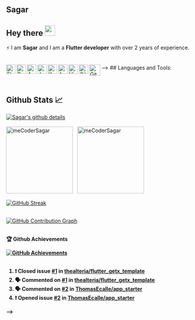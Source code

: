 ## Sagar
<h2>
  Hey there <img src="https://media.giphy.com/media/hvRJCLFzcasrR4ia7z/giphy.gif" width="28">
</h2>
<!-- ### Hi there 👋 -->

⚡ I am <b>Sagar</b> and I am a <b>Flutter developer</b> with over 2 years of experience.
<!-- 
![Visitors](https://visitor-badge.laobi.icu/badge?page_id=thealteria)
<a href="https://linkedin.com/in/thealteria" target="_blank"><img height="25" src="https://img.shields.io/badge/LinkedIn-0077B5?style=for-the-badge&logo=linkedin&logoColor=white"></a>&nbsp;&nbsp;<a href="https://stackoverflow.com/users/11104857/aman-gupta" target="_blank"><img height="25" src="https://img.shields.io/badge/Stack_Overflow-FE7A16?style=for-the-badge&logo=stack-overflow&logoColor=white"></a>&nbsp;&nbsp;<a href="https://www.buymeacoffee.com/thealteria" target="_blank"><img height="25" src="https://img.shields.io/badge/Buy%20Me%20a%20Coffee-ffdd00?style=for-the-badge&logo=buy-me-a-coffee&logoColor=black"></a>&nbsp;&nbsp;
<!-- <a target="_blank"><img height="25" src="https://img.shields.io/badge/phonepe-3DDC84?style=for-the-badge&logo=phonepe&logoColor=white&color=purple"></a>&nbsp;&nbsp; -->
</br>
 -->
## Languages and Tools:

<!-- <img align="left" alt="Android" width="52px" src="https://source.android.com/setup/images/Android_symbol_green_RGB.png" />
<img align="left" alt="Java" width="52px" src="https://raw.githubusercontent.com/github/explore/80688e429a7d4ef2fca1e82350fe8e3517d3494d/topics/java/java.png" />
<img align="left" alt="Android Studio" width="26px" src="https://developer.android.com/studio/images/studio-icon.svg" />
<img align="left" alt="Flutter" width="26px" src="https://raw.githubusercontent.com/github/explore/80688e429a7d4ef2fca1e82350fe8e3517d3494d/topics/flutter/flutter.png" />
<img align="left" alt="Dart" width="26px" src="https://raw.githubusercontent.com/github/explore/80688e429a7d4ef2fca1e82350fe8e3517d3494d/topics/dart/dart.png" />
<img align="left" alt="Visual Studio Code" width="26px" src="https://raw.githubusercontent.com/github/explore/80688e429a7d4ef2fca1e82350fe8e3517d3494d/topics/visual-studio-code/visual-studio-code.png" />
<img align="left" alt="GitHub" width="26px" src="https://raw.githubusercontent.com/github/explore/78df643247d429f6cc873026c0622819ad797942/topics/github/github.png" /> -->

<img align="left" alt="Flutter" height="25" src="https://img.shields.io/badge/Flutter-02569B?style=for-the-badge&logo=flutter&logoColor=white" />
<img align="left" alt="Dart" height="25" src="https://img.shields.io/badge/Dart-0175C2?style=for-the-badge&logo=dart&logoColor=white" />
<img align="left" alt="Android" height="25" src="https://img.shields.io/badge/Android-3DDC84?style=for-the-badge&logo=android&logoColor=white" />
<img align="left" alt="Java" height="25" src="https://img.shields.io/badge/Java-ED8B00?style=for-the-badge&logo=java&logoColor=white" />
<img align="left" alt="Kotlin" height="25" src="https://img.shields.io/badge/Kotlin-0095D5?&style=for-the-badge&logo=kotlin&logoColor=white"/>
<img align="left" alt="Android Studio" height="25" src="https://img.shields.io/badge/Android_Studio-3DDC84?style=for-the-badge&logo=android-studio&logoColor=white" />
<img align="left" alt="Visual Studio Code" height="25" src="https://img.shields.io/badge/Visual_Studio_Code-0078D4?style=for-the-badge&logo=visual%20studio%20code&logoColor=white" />
<img align="left" alt="Git" height="25" src="https://img.shields.io/badge/Git-F05032?style=for-the-badge&logo=git&logoColor=white" />
<img align="left" alt="GitHub" height="30" src="https://img.shields.io/badge/GitHub-100000?style=for-the-badge&logo=github&logoColor=white" />

</br>
</br>
</br>

## Github Stats 📈
[![Sagar's github details](https://github-profile-summary-cards.vercel.app/api/cards/profile-details?username=meCoderSagar&theme=github_dark)](https://github.com/meCoderSagar)
</br>
</br>
<img height="180em" src="https://github-readme-stats.vercel.app/api?username=meCoderSagar&count_private=true&show_icons=true&title_color=10cf53&icon_color=ffffff&text_color=ffffff&bg_color=050505" alt="meCoderSagar"/>&nbsp;&nbsp;
<img height="180em" src="https://github-readme-stats.vercel.app/api/top-langs/?username=meCoderSagar&theme=buefy&bg_color=050505&title_color=ffffff&text_color=ffffff&layout=compact" alt="meCoderSagar">

[![GitHub Streak](https://github-readme-streak-stats.herokuapp.com?user=meCoderSagar&theme=highcontrast&date_format=M%20j%5B%2C%20Y%5D&stroke=DD2727&fire=DD2727&ring=DD2727&currStreakLabel=DDDDDD)](https://github.com/thealteria/)
</br>
</br>

[![GitHub Contribution Graph](https://activity-graph.herokuapp.com/graph?username=meCoderSagar&bg_color=0D1117&color=ffffff&line=DD2727&point=FFFFFF&hide_border=true)](https://github.com/thealteria/)
</br>
</br>

<b>🏆 Github Achievements

[![GitHub Achievements](https://github-profile-trophy.vercel.app/?username=meCoderSagar&column=7&margin-w=5&margin-h=5&theme=discord)](https://github.com/thealteria/)
</br>
</br>
<!-- 
## :zap: Recent Activity

<!--START_SECTION:activity-->
1. ❗️ Closed issue [#1](https://github.com/thealteria/flutter_getx_template/issues/1) in [thealteria/flutter_getx_template](https://github.com/thealteria/flutter_getx_template)
2. 🗣 Commented on [#1](https://github.com/thealteria/flutter_getx_template/issues/1) in [thealteria/flutter_getx_template](https://github.com/thealteria/flutter_getx_template)
3. 🗣 Commented on [#2](https://github.com/ThomasEcalle/app_starter/issues/2) in [ThomasEcalle/app_starter](https://github.com/ThomasEcalle/app_starter)
4. ❗️ Opened issue [#2](https://github.com/ThomasEcalle/app_starter/issues/2) in [ThomasEcalle/app_starter](https://github.com/ThomasEcalle/app_starter)
<!--END_SECTION:activity--> -->
